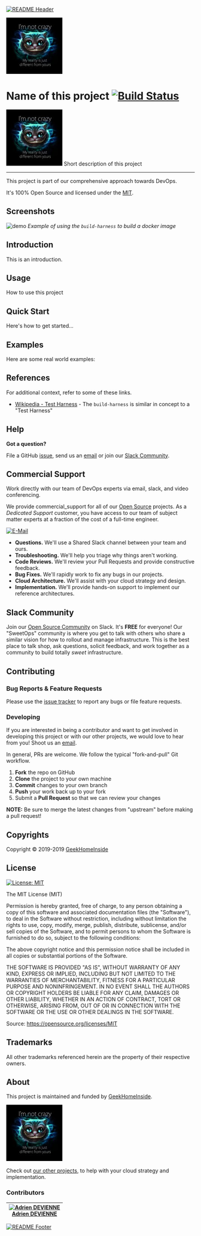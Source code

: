 <!-- This file was automatically generated by the `build-harness`. Make all changes to `README.yaml` and run `make readme` to rebuild this file. -->
[![README Header][readme_header_img]][readme_header_link]

[![GeekHomeInside][logo]](https://github.com/GeekHomeInside/build-harness-readme-example/raw/master/docs/logo.jpeg)

# Name of this project [![Build Status](https://github.com/geekhomeinside/build-harness-readme-example/workflows/main/badge.svg)](https://github.com/geekhomeinside/build-harness-readme-example/workflows/main/)


![Name of this project](docs/logo.jpeg)
Short description of this project


---

This project is part of our comprehensive approach towards DevOps.




It's 100% Open Source and licensed under the [MIT](LICENSE).






## Screenshots


![demo](https://cdn.rawgit.com/cloudposse/build-harness/master/docs/demo.svg)
*Example of using the `build-harness` to build a docker image*



## Introduction

This is an introduction.


## Usage



How to use this project

## Quick Start

Here's how to get started...



## Examples

Here are some real world examples:






## References

For additional context, refer to some of these links. 

- [Wikipedia - Test Harness](https://en.wikipedia.org/wiki/Test_harness) - The `build-harness` is similar in concept to a "Test Harness"



## Help

**Got a question?**

File a GitHub [issue](https://github.com/GeekHomeInside/build-harness-readme-example/issues), send us an [email][email] or join our [Slack Community][slack].

## Commercial Support

Work directly with our team of DevOps experts via email, slack, and video conferencing.

We provide commercial_support for all of our [Open Source][github] projects. As a *Dedicated Support* customer, you have access to our team of subject matter experts at a fraction of the cost of a full-time engineer.

[![E-Mail](https://img.shields.io/badge/guiadco@geekhomeinside-blue.svg)][email]

- **Questions.** We'll use a Shared Slack channel between your team and ours.
- **Troubleshooting.** We'll help you triage why things aren't working.
- **Code Reviews.** We'll review your Pull Requests and provide constructive feedback.
- **Bug Fixes.** We'll rapidly work to fix any bugs in our projects.
- **Cloud Architecture.** We'll assist with your cloud strategy and design.
- **Implementation.** We'll provide hands-on support to implement our reference architectures.

## Slack Community

Join our [Open Source Community][slack] on Slack. It's **FREE** for everyone! Our "SweetOps" community is where you get to talk with others who share a similar vision for how to rollout and manage infrastructure. This is the best place to talk shop, ask questions, solicit feedback, and work together as a community to build totally *sweet* infrastructure.

## Contributing

### Bug Reports & Feature Requests

Please use the [issue tracker](https://github.com/GeekHomeInside/build-harness-readme-example/issues) to report any bugs or file feature requests.

### Developing

If you are interested in being a contributor and want to get involved in developing this project or with our other projects, we would love to hear from you! Shoot us an [email][email].

In general, PRs are welcome. We follow the typical "fork-and-pull" Git workflow.

 1. **Fork** the repo on GitHub
 2. **Clone** the project to your own machine
 3. **Commit** changes to your own branch
 4. **Push** your work back up to your fork
 5. Submit a **Pull Request** so that we can review your changes

**NOTE:** Be sure to merge the latest changes from "upstream" before making a pull request!



## Copyrights

Copyright © 2019-2019 [GeekHomeInside](https://portfolio.geekhomeinside.com/)








## License 

[![License: MIT](https://img.shields.io/badge/License-MIT-yellow.svg)](https://opensource.org/licenses/MIT)

The MIT License (MIT)

Permission is hereby granted, free of charge, to any person obtaining a copy
of this software and associated documentation files (the "Software"), to deal
in the Software without restriction, including without limitation the rights
to use, copy, modify, merge, publish, distribute, sublicense, and/or sell
copies of the Software, and to permit persons to whom the Software is
furnished to do so, subject to the following conditions:

The above copyright notice and this permission notice shall be included in
all copies or substantial portions of the Software.

THE SOFTWARE IS PROVIDED "AS IS", WITHOUT WARRANTY OF ANY KIND, EXPRESS OR
IMPLIED, INCLUDING BUT NOT LIMITED TO THE WARRANTIES OF MERCHANTABILITY,
FITNESS FOR A PARTICULAR PURPOSE AND NONINFRINGEMENT. IN NO EVENT SHALL THE
AUTHORS OR COPYRIGHT HOLDERS BE LIABLE FOR ANY CLAIM, DAMAGES OR OTHER
LIABILITY, WHETHER IN AN ACTION OF CONTRACT, TORT OR OTHERWISE, ARISING FROM,
OUT OF OR IN CONNECTION WITH THE SOFTWARE OR THE USE OR OTHER DEALINGS IN
THE SOFTWARE.

Source: <https://opensource.org/licenses/MIT>






## Trademarks

All other trademarks referenced herein are the property of their respective owners.

## About

This project is maintained and funded by [GeekHomeInside][website].

[![GeekHomeInside][logo]][website]

Check out [our other projects][github], to help with your cloud strategy and implementation.



### Contributors

|  [![Adrien DEVIENNE][guiadco_avatar]][guiadco_homepage]<br/>[Adrien DEVIENNE][guiadco_homepage] |
|---|

  [guiadco_homepage]: https://github.com/guiadco
  [guiadco_avatar]: https://img.cloudposse.com/150x150/https://github.com/guiadco.png



[![README Footer][readme_footer_img]][readme_footer_link]

  [logo]: https://github.com/GeekHomeInside/build-harness-readme-example/raw/master/docs/logo.jpeg
  [docs]: https://docs.geekhomeinside.io/en/
  [website]: https://portfolio.geekhomeinside.com/
  [github]: https://github.com/GeekHomeInside
  [slack]: https://geekhomeinside.com/slack
  [email]: guiadco@geekhomeinside.com
  [readme_header_img]: https://cloudposse.com/readme/header/img?repo=GeekHomeInside/build-harness-readme-example
  [readme_header_link]: https://cloudposse.com/readme/header/link?repo=GeekHomeInside/build-harness-readme-example
  [readme_footer_img]: https://cloudposse.com/readme/footer/img?repo=GeekHomeInside/build-harness-readme-example
  [readme_footer_link]: https://cloudposse.com/readme/footer/link?repo=GeekHomeInside/build-harness-readme-example
